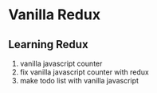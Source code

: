 # Vanilla Redux

## Learning Redux

1. vanilla javascript counter
2. fix vanilla javascript counter with redux
3. make todo list with vanilla javascript
